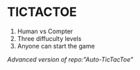 # TICTACTOE
1. Human vs Compter
2. Three diffuculty levels
3. Anyone can start the game

*Advanced version of repo:"Auto-TicTacToe"*

